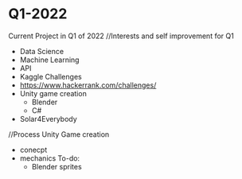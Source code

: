 # Q1-2022
Current Project in Q1 of 2022
//Interests and self improvement for Q1
  - Data Science
  - Machine Learning
  - API
  - Kaggle Challenges
  - https://www.hackerrank.com/challenges/
  - Unity game creation
    - Blender
    - C#  
  - Solar4Everybody

//Process
  Unity Game creation
  - conecpt
  - mechanics
    To-do:
    - Blender sprites
